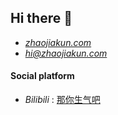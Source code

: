 ## Hi there 👋

-   _[zhaojiakun.com](https://zhaojiakun.com)_
-   _[hi@zhaojiakun.com](mailto:hi@zhaojiakun.com)_

#### Social platform

-   _Bilibili_ : [那你生气吧](https://space.bilibili.com/35245056)
